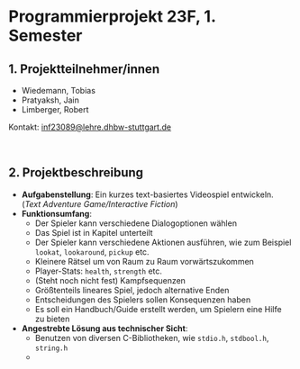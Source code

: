 # Programmierprojekt 23F, 1. Semester

## 1. Projektteilnehmer/innen
- Wiedemann, Tobias
- Pratyaksh, Jain
- Limberger, Robert

Kontakt: inf23089@lehre.dhbw-stuttgart.de

&nbsp;
## 2. Projektbeschreibung

- **Aufgabenstellung**: 
Ein kurzes text-basiertes Videospiel entwickeln. (*Text Adventure Game/Interactive Fiction*)
- **Funktionsumfang**:
	- Der Spieler kann verschiedene Dialogoptionen wählen
	- Das Spiel ist in Kapitel unterteilt
	- Der Spieler kann verschiedene Aktionen ausführen, wie zum Beispiel `lookat`, `lookaround`, `pickup` etc.
	- Kleinere Rätsel um von Raum zu Raum vorwärtszukommen
	- Player-Stats: `health`, `strength` etc.
	- (Steht noch nicht fest) Kampfsequenzen
	- Größtenteils lineares Spiel, jedoch alternative Enden
	- Entscheidungen des Spielers sollen Konsequenzen haben
	- Es soll ein Handbuch/Guide erstellt werden, um Spielern eine Hilfe zu bieten
- **Angestrebte Lösung aus technischer Sicht**:
	- Benutzen von diversen C-Bibliotheken, wie `stdio.h`, `stdbool.h`, `string.h`
	- 

